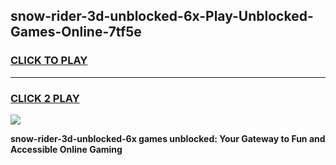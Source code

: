 
## snow-rider-3d-unblocked-6x-Play-Unblocked-Games-Online-7tf5e
<h3>
<a href="https://premium76.site?title=snow-rider-3d-unblocked-6x&ref=25A">CLICK TO PLAY</a></h3>
<hr>

<h3>
<a href="https://premium76.site?title=snow-rider-3d-unblocked-6x&ref=25A">CLICK 2 PLAY</a>
  
</h3>

<a href="https://premium76.site?title=snow-rider-3d-unblocked-6x&ref=25A"><img src="https://clearcache.store/games.png"></a>


**snow-rider-3d-unblocked-6x games unblocked: Your Gateway to Fun and Accessible Online Gaming**
